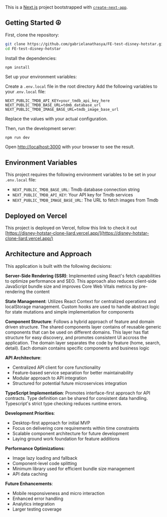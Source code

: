 This is a [Next.js](https://nextjs.org/) project bootstrapped with [`create-next-app`](https://github.com/vercel/next.js/tree/canary/packages/create-next-app).

## Getting Started &#9774;

First, clone the repository:

```bash
git clone https://github.com/gabrielanathasya/FE-test-disney-hotstar.git
cd FE-test-disney-hotstar
```

Install the dependencies:

```
npm install
```

Set up your environment variables:

Create a `.env.local` file in the root directory
Add the following variables to your .`env.local` file:

```
NEXT_PUBLIC_TMDB_API_KEY=your_tmdb_api_key_here
NEXT_PUBLIC_TMDB_BASE_URL=tdmb_database_url
NEXT_PUBLIC_TMDB_IMAGE_BASE_URL=tmdb_image_base_url
```

Replace the values with your actual configuration.

Then, run the development server:

```bash
npm run dev
```

Open [http://localhost:3000](http://localhost:3000) with your browser to see the result.

## Environment Variables

This project requires the following environment variables to be set in your `.env.local` file:

- `NEXT_PUBLIC_TMDB_BASE_URL`: Tmdb database connection string
- `NEXT_PUBLIC_TMDB_API_KEY`: Your API key for Tmdb services
- `NEXT_PUBLIC_TMDB_IMAGE_BASE_URL`: The URL to fetch images from Tmdb

## Deployed on Vercel

This project is deployed on Vercel, follow this link to check it out [https://disney-hotstar-clone-liard.vercel.app/](https://disney-hotstar-clone-liard.vercel.app/)

## Architecture and Approach

This application is built with the following decisions:

**Server-Side Rendering (SSR)**: Implemented using React's fetch capabilities to optimize performance and SEO. This approach also reduces client-side JavaScript bundle size and improves Core Web Vitals metrics by pre-rendering the content

**State Management**: Utilizes React Context for centralized operations and localStorage management. Custom hooks are used to handle abstract logic for state mutations and simple implementation for components

**Component Structure**:
Follows a hybrid approach of feature and domain driven structure. The shared components layer contains of reusable generic components that can be used on different domains. This layer has flat structure for easy discovery, and promotes consistent UI accross the application. The domain layer separates the code by feature (home, search, detail). Each domain contains specific components and business logic

**API Architecture**:

- Centralized API client for core functionality
- Feature-based service separation for better maintainability
- Modular approach to API integration
- Structured for potential future microservices integration

**TypeScript Implementation**: Promotes interface-first approach for API contracts. Type definition can be shared for consistent data handling. Typescript's strict type checking reduces runtime errors.

**Development Priorities**:

- Desktop-first approach for initial MVP
- Focus on delivering core requirements within time constraints
- Scalable component architecture for future development
- Laying ground work foundation for feature additions

**Performance Optimizations**:

- Image lazy loading and fallback
- Component-level code splitting
- Minimum library used for efficient bundle size management
- API data caching

**Future Enhancements**:

- Mobile responsiveness and micro interaction
- Enhanced error handling
- Analytics integration
- Larger testing coverage

